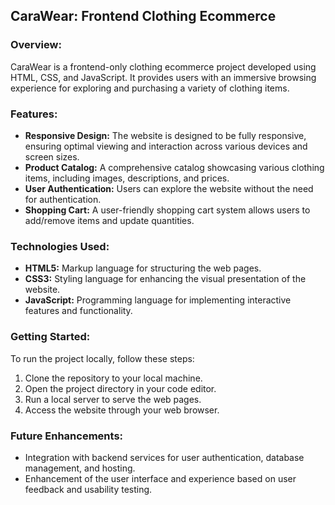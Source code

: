 ## CaraWear: Frontend Clothing Ecommerce

### Overview:
CaraWear is a frontend-only clothing ecommerce project developed using HTML, CSS, and JavaScript. It provides users with an immersive browsing experience for exploring and purchasing a variety of clothing items.

### Features:
- **Responsive Design:** The website is designed to be fully responsive, ensuring optimal viewing and interaction across various devices and screen sizes.
- **Product Catalog:** A comprehensive catalog showcasing various clothing items, including images, descriptions, and prices.
- **User Authentication:** Users can explore the website without the need for authentication.
- **Shopping Cart:** A user-friendly shopping cart system allows users to add/remove items and update quantities.

### Technologies Used:
- **HTML5:** Markup language for structuring the web pages.
- **CSS3:** Styling language for enhancing the visual presentation of the website.
- **JavaScript:** Programming language for implementing interactive features and functionality.

### Getting Started:
To run the project locally, follow these steps:
1. Clone the repository to your local machine.
2. Open the project directory in your code editor.
3. Run a local server to serve the web pages.
4. Access the website through your web browser.

### Future Enhancements:
- Integration with backend services for user authentication, database management, and hosting.
- Enhancement of the user interface and experience based on user feedback and usability testing.
